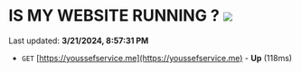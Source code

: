 # IS MY WEBSITE RUNNING ? [![](https://img.shields.io/static/v1?label=Sponsor&message=%E2%9D%A4&logo=GitHub&color=%23fe8e86)](https://github.com/sponsors/<username>)

Last updated: **3/21/2024, 8:57:31 PM**

- `GET` [https://youssefservice.me](https://youssefservice.me) - **Up** (118ms)
